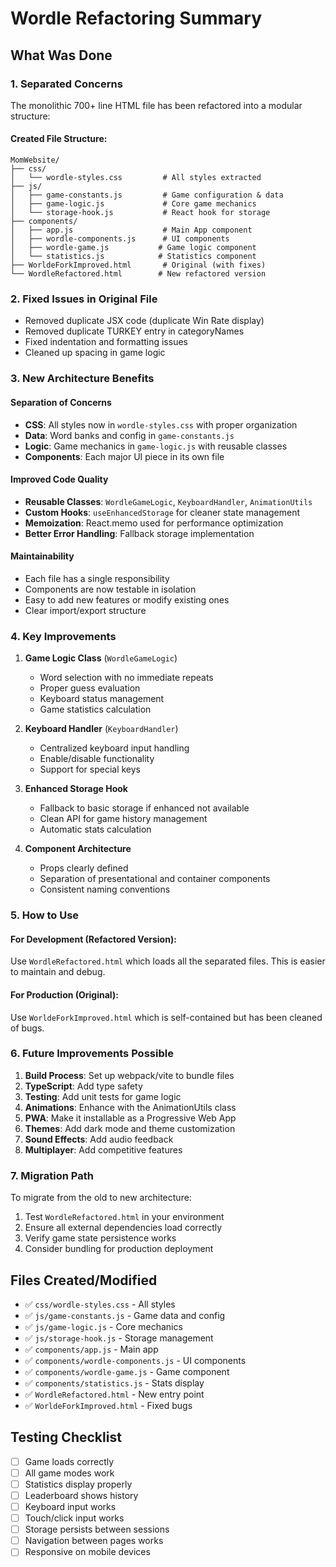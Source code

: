 # Wordle Refactoring Summary

## What Was Done

### 1. **Separated Concerns**
The monolithic 700+ line HTML file has been refactored into a modular structure:

#### Created File Structure:
```
MomWebsite/
├── css/
│   └── wordle-styles.css         # All styles extracted
├── js/
│   ├── game-constants.js         # Game configuration & data
│   ├── game-logic.js             # Core game mechanics
│   └── storage-hook.js           # React hook for storage
├── components/
│   ├── app.js                    # Main App component
│   ├── wordle-components.js      # UI components
│   ├── wordle-game.js           # Game logic component
│   └── statistics.js            # Statistics component
├── WorldeForkImproved.html       # Original (with fixes)
└── WordleRefactored.html        # New refactored version
```

### 2. **Fixed Issues in Original File**
- Removed duplicate JSX code (duplicate Win Rate display)
- Removed duplicate TURKEY entry in categoryNames
- Fixed indentation and formatting issues
- Cleaned up spacing in game logic

### 3. **New Architecture Benefits**

#### **Separation of Concerns**
- **CSS**: All styles now in `wordle-styles.css` with proper organization
- **Data**: Word banks and config in `game-constants.js`  
- **Logic**: Game mechanics in `game-logic.js` with reusable classes
- **Components**: Each major UI piece in its own file

#### **Improved Code Quality**
- **Reusable Classes**: `WordleGameLogic`, `KeyboardHandler`, `AnimationUtils`
- **Custom Hooks**: `useEnhancedStorage` for cleaner state management
- **Memoization**: React.memo used for performance optimization
- **Better Error Handling**: Fallback storage implementation

#### **Maintainability**
- Each file has a single responsibility
- Components are now testable in isolation
- Easy to add new features or modify existing ones
- Clear import/export structure

### 4. **Key Improvements**

1. **Game Logic Class** (`WordleGameLogic`)
   - Word selection with no immediate repeats
   - Proper guess evaluation
   - Keyboard status management
   - Game statistics calculation

2. **Keyboard Handler** (`KeyboardHandler`)
   - Centralized keyboard input handling
   - Enable/disable functionality
   - Support for special keys

3. **Enhanced Storage Hook**
   - Fallback to basic storage if enhanced not available
   - Clean API for game history management
   - Automatic stats calculation

4. **Component Architecture**
   - Props clearly defined
   - Separation of presentational and container components
   - Consistent naming conventions

### 5. **How to Use**

#### **For Development** (Refactored Version):
Use `WordleRefactored.html` which loads all the separated files. This is easier to maintain and debug.

#### **For Production** (Original):
Use `WorldeForkImproved.html` which is self-contained but has been cleaned of bugs.

### 6. **Future Improvements Possible**

1. **Build Process**: Set up webpack/vite to bundle files
2. **TypeScript**: Add type safety
3. **Testing**: Add unit tests for game logic
4. **Animations**: Enhance with the AnimationUtils class
5. **PWA**: Make it installable as a Progressive Web App
6. **Themes**: Add dark mode and theme customization
7. **Sound Effects**: Add audio feedback
8. **Multiplayer**: Add competitive features

### 7. **Migration Path**

To migrate from the old to new architecture:

1. Test `WordleRefactored.html` in your environment
2. Ensure all external dependencies load correctly
3. Verify game state persistence works
4. Consider bundling for production deployment

## Files Created/Modified

- ✅ `css/wordle-styles.css` - All styles
- ✅ `js/game-constants.js` - Game data and config
- ✅ `js/game-logic.js` - Core mechanics
- ✅ `js/storage-hook.js` - Storage management
- ✅ `components/app.js` - Main app
- ✅ `components/wordle-components.js` - UI components
- ✅ `components/wordle-game.js` - Game component
- ✅ `components/statistics.js` - Stats display
- ✅ `WordleRefactored.html` - New entry point
- ✅ `WorldeForkImproved.html` - Fixed bugs

## Testing Checklist

- [ ] Game loads correctly
- [ ] All game modes work
- [ ] Statistics display properly
- [ ] Leaderboard shows history
- [ ] Keyboard input works
- [ ] Touch/click input works
- [ ] Storage persists between sessions
- [ ] Navigation between pages works
- [ ] Responsive on mobile devices